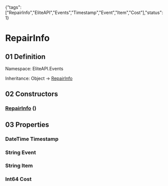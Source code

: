 {"tags":["RepairInfo","EliteAPI","Events","Timestamp","Event","Item","Cost"],"status":1}

# RepairInfo

## 01 Definition

Namespace: <span class='code'>EliteAPI.Events</span>

Inheritance: <span class='code'>Object</span> → <span class='code'>[RepairInfo](../../EliteAPI/Events/RepairInfo.html)</span>

## 02 Constructors

### <span class='code'>[RepairInfo](../../EliteAPI/Events/RepairInfo.html)</span> ()

## 03 Properties

### <span class='code'>DateTime</span> Timestamp

### <span class='code'>String</span> Event

### <span class='code'>String</span> Item

### <span class='code'>Int64</span> Cost

